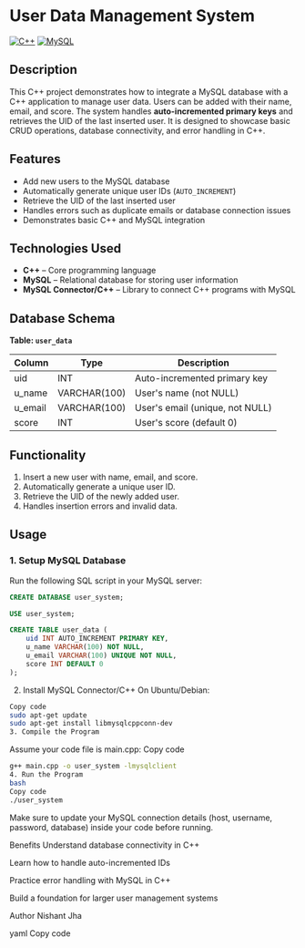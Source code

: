 # User Data Management System

[![C++](https://img.shields.io/badge/Language-C%2B%2B-blue)](https://isocpp.org/)
[![MySQL](https://img.shields.io/badge/Database-MySQL-orange)](https://www.mysql.com/)

## Description
This C++ project demonstrates how to integrate a MySQL database with a C++ application to manage user data. Users can be added with their name, email, and score. The system handles **auto-incremented primary keys** and retrieves the UID of the last inserted user. It is designed to showcase basic CRUD operations, database connectivity, and error handling in C++.

## Features
- Add new users to the MySQL database
- Automatically generate unique user IDs (`AUTO_INCREMENT`)
- Retrieve the UID of the last inserted user
- Handles errors such as duplicate emails or database connection issues
- Demonstrates basic C++ and MySQL integration

## Technologies Used
- **C++** – Core programming language
- **MySQL** – Relational database for storing user information
- **MySQL Connector/C++** – Library to connect C++ programs with MySQL

## Database Schema

**Table: `user_data`**

| Column   | Type         | Description                          |
|----------|-------------|--------------------------------------|
| uid      | INT          | Auto-incremented primary key          |
| u_name   | VARCHAR(100) | User's name (not NULL)               |
| u_email  | VARCHAR(100) | User's email (unique, not NULL)      |
| score    | INT          | User's score (default 0)             |

## Functionality
1. Insert a new user with name, email, and score.
2. Automatically generate a unique user ID.
3. Retrieve the UID of the newly added user.
4. Handles insertion errors and invalid data.

## Usage

### 1. Setup MySQL Database
Run the following SQL script in your MySQL server:

```sql
CREATE DATABASE user_system;

USE user_system;

CREATE TABLE user_data (
    uid INT AUTO_INCREMENT PRIMARY KEY,
    u_name VARCHAR(100) NOT NULL,
    u_email VARCHAR(100) UNIQUE NOT NULL,
    score INT DEFAULT 0
);
```
2. Install MySQL Connector/C++
On Ubuntu/Debian:

```bash
Copy code
sudo apt-get update
sudo apt-get install libmysqlcppconn-dev
3. Compile the Program
```
Assume your code file is main.cpp:
Copy code
```bash
g++ main.cpp -o user_system -lmysqlclient
4. Run the Program
bash
Copy code
./user_system
```
Make sure to update your MySQL connection details (host, username, password, database) inside your code before running.

Benefits
Understand database connectivity in C++

Learn how to handle auto-incremented IDs

Practice error handling with MySQL in C++

Build a foundation for larger user management systems

Author
Nishant Jha

yaml
Copy code
